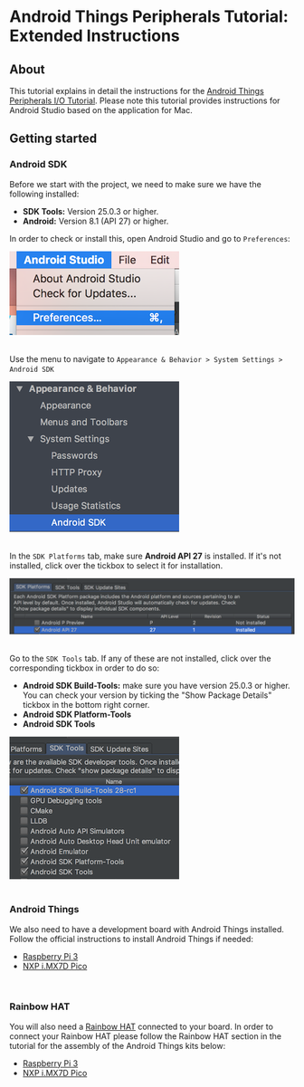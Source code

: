 # Android Things Peripherals Tutorial: Extended Instructions #

## About ##

This tutorial explains in detail the instructions for the [Android Things Peripherals I/O Tutorial](https://codelabs.developers.google.com/codelabs/androidthings-peripherals/#0). Please note this tutorial provides instructions for Android Studio based on the application for Mac.
<br/>

## Getting started ##

### Android SDK ###

Before we start with the project, we need to make sure we have the following installed:

- **SDK Tools:** Version 25.0.3 or higher.
- **Android:** Version 8.1 (API 27) or higher.

In order to check or install this, open Android Studio and go to `Preferences`:

![Android Studio Preferences](images/AS-preferences-small.png)
<br/>
<br/>

Use the menu to navigate to `Appearance & Behavior > System Settings > Android SDK`

![Android SDK](images/Android-SDK-small.png)
<br/>
<br/>

In the `SDK Platforms` tab, make sure **Android API 27** is installed. If it's not installed, click over the tickbox to select it for installation.

![Android SDK Platforms](images/SDK-platforms.png)
<br/>
<br/>

Go to the `SDK Tools` tab. If any of these are not installed, click over the corresponding tickbox in order to do so:
- **Android SDK Build-Tools:** make sure you have version 25.0.3 or higher. You can check your version by ticking the "Show Package Details" tickbox in the bottom right corner.
- **Android SDK Platform-Tools**
- **Android SDK Tools**

![Android SDK Tools](images/SDK-tools-small.png)
<br/>
<br/>

### Android Things ###

We also need to have a development board with Android Things installed. Follow the official instructions to install Android Things if needed:

- [Raspberry Pi 3](https://developer.android.com/things/hardware/raspberrypi.html)
- [NXP i.MX7D Pico](https://developer.android.com/things/hardware/imx7d.html)
<br/>

### Rainbow HAT ###

You will also need a [Rainbow HAT](https://shop.pimoroni.com/products/rainbow-hat-for-android-things) connected to your board. In order to connect your Rainbow HAT please follow the Rainbow HAT section in the tutorial for the assembly of the Android Things kits below:

- [Raspberry Pi 3](https://developer.android.com/things/hardware/raspberrypi-kit.html)
- [NXP i.MX7D Pico](https://developer.android.com/things/hardware/imx7d-kit.html)
